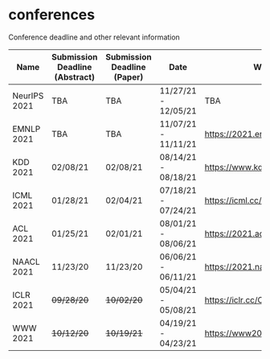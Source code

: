 # conferences
Conference deadline and other relevant information

|Name        |Submission Deadline (Abstract)|Submission Deadline (Paper)|Date               |Website                         |
|------------|------------------------------|---------------------------|-------------------|--------------------------------|
|NeurIPS 2021|TBA                           |TBA                        |11/27/21 - 12/05/21|TBA                             |
|EMNLP 2021  |TBA                           |TBA                        |11/07/21 - 11/11/21|https://2021.emnlp.org          |
|KDD 2021    |02/08/21                      |02/08/21                   |08/14/21 - 08/18/21|https://www.kdd.org/kdd2021/    |
|ICML 2021   |01/28/21                      |02/04/21                   |07/18/21 - 07/24/21|https://icml.cc/Conferences/2021|
|ACL 2021    |01/25/21                      |02/01/21                   |08/01/21 - 08/06/21|https://2021.aclweb.org         |
|NAACL 2021  |11/23/20                      |11/23/20                   |06/06/21 - 06/11/21|https://2021.naacl.org          |
|ICLR 2021   |~~09/28/20~~                  |~~10/02/20~~               |05/04/21 - 05/08/21|https://iclr.cc/Conferences/2021|
|WWW 2021    |~~10/12/20~~                  |~~10/19/21~~               |04/19/21 - 04/23/21|https://www2021.thewebconf.org  |
